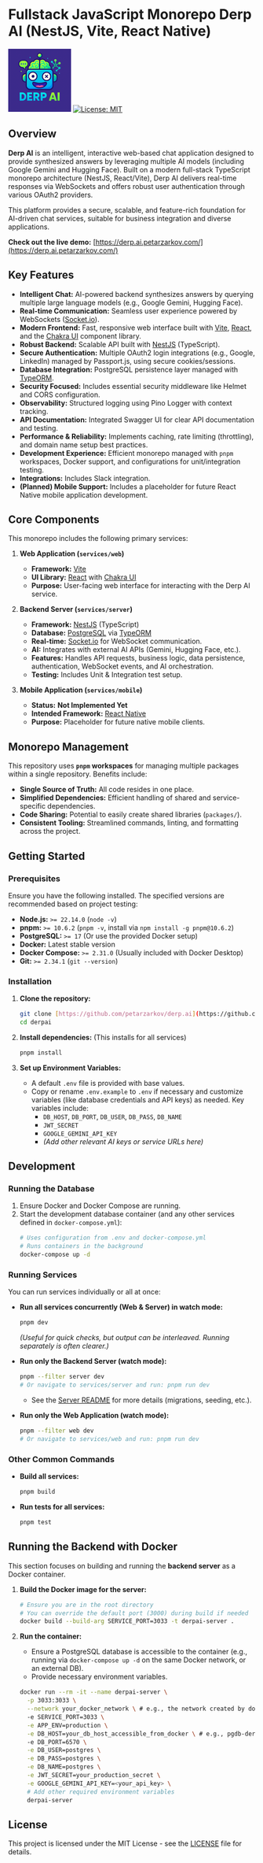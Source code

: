 # Fullstack JavaScript Monorepo Derp AI (NestJS, Vite, React Native)

[<img alt="derp.ai.logo" src="./services/web/public/png/derp_ai_icon_128x128.png" />](./services/web/public/png/derp_ai_icon_128x128.png)
[![License: MIT](https://img.shields.io/badge/License-MIT-yellow.svg)](https://opensource.org/licenses/MIT)

## Overview

**Derp AI** is an intelligent, interactive web-based chat application designed to provide synthesized answers by leveraging multiple AI models (including Google Gemini and Hugging Face). Built on a modern full-stack TypeScript monorepo architecture (NestJS, React/Vite), Derp AI delivers real-time responses via WebSockets and offers robust user authentication through various OAuth2 providers.

This platform provides a secure, scalable, and feature-rich foundation for AI-driven chat services, suitable for business integration and diverse applications.

**Check out the live demo:** [https://derp.ai.petarzarkov.com/](https://derp.ai.petarzarkov.com/)

## Key Features

- **Intelligent Chat:** AI-powered backend synthesizes answers by querying multiple large language models (e.g., Google Gemini, Hugging Face).
- **Real-time Communication:** Seamless user experience powered by WebSockets ([Socket.io](https://socket.io/)).
- **Modern Frontend:** Fast, responsive web interface built with [Vite](https://vitejs.dev/), [React](https://react.dev/), and the [Chakra UI](https://chakra-ui.com/) component library.
- **Robust Backend:** Scalable API built with [NestJS](https://nestjs.com/) (TypeScript).
- **Secure Authentication:** Multiple OAuth2 login integrations (e.g., Google, LinkedIn) managed by Passport.js, using secure cookies/sessions.
- **Database Integration:** PostgreSQL persistence layer managed with [TypeORM](https://typeorm.io/).
- **Security Focused:** Includes essential security middleware like Helmet and CORS configuration.
- **Observability:** Structured logging using Pino Logger with context tracking.
- **API Documentation:** Integrated Swagger UI for clear API documentation and testing.
- **Performance & Reliability:** Implements caching, rate limiting (throttling), and domain name setup best practices.
- **Development Experience:** Efficient monorepo managed with `pnpm` workspaces, Docker support, and configurations for unit/integration testing.
- **Integrations:** Includes Slack integration.
- **(Planned) Mobile Support:** Includes a placeholder for future React Native mobile application development.

## Core Components

This monorepo includes the following primary services:

1.  **Web Application (`services/web`)**

    - **Framework:** [Vite](https://vitejs.dev/)
    - **UI Library:** [React](https://react.dev/) with [Chakra UI](https://chakra-ui.com/)
    - **Purpose:** User-facing web interface for interacting with the Derp AI service.

2.  **Backend Server (`services/server`)**

    - **Framework:** [NestJS](https://nestjs.com/) (TypeScript)
    - **Database:** [PostgreSQL](https://www.postgresql.org/) via [TypeORM](https://typeorm.io/)
    - **Real-time:** [Socket.io](https://socket.io/) for WebSocket communication.
    - **AI:** Integrates with external AI APIs (Gemini, Hugging Face, etc.).
    - **Features:** Handles API requests, business logic, data persistence, authentication, WebSocket events, and AI orchestration.
    - **Testing:** Includes Unit & Integration test setup.

3.  **Mobile Application (`services/mobile`)**
    - **Status:** **Not Implemented Yet**
    - **Intended Framework:** [React Native](https://reactnative.dev/)
    - **Purpose:** Placeholder for future native mobile clients.

## Monorepo Management

This repository uses **`pnpm` workspaces** for managing multiple packages within a single repository. Benefits include:

- **Single Source of Truth:** All code resides in one place.
- **Simplified Dependencies:** Efficient handling of shared and service-specific dependencies.
- **Code Sharing:** Potential to easily create shared libraries (`packages/`).
- **Consistent Tooling:** Streamlined commands, linting, and formatting across the project.

## Getting Started

### Prerequisites

Ensure you have the following installed. The specified versions are recommended based on project testing:

- **Node.js:** `>= 22.14.0` (`node -v`)
- **pnpm:** `>= 10.6.2` (`pnpm -v`, install via `npm install -g pnpm@10.6.2`)
- **PostgreSQL:** `>= 17` (Or use the provided Docker setup)
- **Docker:** Latest stable version
- **Docker Compose:** `>= 2.31.0` (Usually included with Docker Desktop)
- **Git:** `>= 2.34.1` (`git --version`)

### Installation

1.  **Clone the repository:**

    ```bash
    git clone [https://github.com/petarzarkov/derp.ai](https://github.com/petarzarkov/derp.ai) derpai
    cd derpai
    ```

2.  **Install dependencies:** (This installs for all services)

    ```bash
    pnpm install
    ```

3.  **Set up Environment Variables:**
    - A default `.env` file is provided with base values.
    - Copy or rename `.env.example` to `.env` if necessary and customize variables (like database credentials and API keys) as needed. Key variables include:
      - `DB_HOST`, `DB_PORT`, `DB_USER`, `DB_PASS`, `DB_NAME`
      - `JWT_SECRET`
      - `GOOGLE_GEMINI_API_KEY`
      - _(Add other relevant AI keys or service URLs here)_

## Development

### Running the Database

1.  Ensure Docker and Docker Compose are running.
2.  Start the development database container (and any other services defined in `docker-compose.yml`):
    ```bash
    # Uses configuration from .env and docker-compose.yml
    # Runs containers in the background
    docker-compose up -d
    ```

### Running Services

You can run services individually or all at once:

- **Run all services concurrently (Web & Server) in watch mode:**

  ```bash
  pnpm dev
  ```

  _(Useful for quick checks, but output can be interleaved. Running separately is often clearer.)_

- **Run only the Backend Server (watch mode):**

  ```bash
  pnpm --filter server dev
  # Or navigate to services/server and run: pnpm run dev
  ```

  - See the [Server README](./services/server/README.md) for more details (migrations, seeding, etc.).

- **Run only the Web Application (watch mode):**
  ```bash
  pnpm --filter web dev
  # Or navigate to services/web and run: pnpm run dev
  ```

### Other Common Commands

- **Build all services:**
  ```bash
  pnpm build
  ```
- **Run tests for all services:**
  ```bash
  pnpm test
  ```

## Running the Backend with Docker

This section focuses on building and running the **backend server** as a Docker container.

1.  **Build the Docker image for the server:**

    ```bash
    # Ensure you are in the root directory
    # You can override the default port (3000) during build if needed
    docker build --build-arg SERVICE_PORT=3033 -t derpai-server .
    ```

2.  **Run the container:**

    - Ensure a PostgreSQL database is accessible to the container (e.g., running via `docker-compose up -d` on the same Docker network, or an external DB).
    - Provide necessary environment variables.

    ```bash
    docker run --rm -it --name derpai-server \
      -p 3033:3033 \
      --network your_docker_network \ # e.g., the network created by docker-compose
      -e SERVICE_PORT=3033 \
      -e APP_ENV=production \
      -e DB_HOST=your_db_host_accessible_from_docker \ # e.g., pgdb-derpai if using default docker-compose
      -e DB_PORT=6570 \
      -e DB_USER=postgres \
      -e DB_PASS=postgres \
      -e DB_NAME=postgres \
      -e JWT_SECRET=your_production_secret \
      -e GOOGLE_GEMINI_API_KEY=<your_api_key> \
      # Add other required environment variables
      derpai-server
    ```

## License

This project is licensed under the MIT License - see the [LICENSE](LICENSE) file for details.
